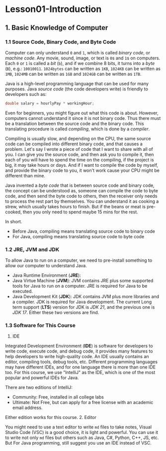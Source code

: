 # Lesson01-Introduction

## 1. Basic Knowledge of Computer

### 1.1 Source Code, Binary Code, and Byte Code

Computer can only understand `0` and `1`, which is called *binary code*, or *machine code*. Any movie, sound, image, or text is `0`s and `1`s on computers. Each `0` or `1` is called a *bit* (`b`), and if we combine 8 bits, it turns into a *byte* (`B`), e.g.: `10010011`. `1024bytes` can be written as `1KB`, `1024KB` can be written as `1MB`, `1024MB` can be written as `1GB` and `1024GB` can be written as `1TB`.

Java is a high-level programming language that can be used for many purposes. Java *source code* (the code developers write) is friendly to developers such as:

```java
double salary = hourlyPay * workingHour;
```

Even for beginners, you might figure out what this code is about. However, computers cannot understand it since it is not binary code. Thus there must be a translation between the source code and the binary code. This translating procedure is called *compiling*, which is done by a *compiler*.

Compiling is usually slow, and depending on the CPU, the same source code can be compiled into different binary code, and that causes a problem. Let's say I wrote a piece of code that I want to share with all of you. I can give you the source code, and then ask you to compile it, then each of you will have to spend the time on the compiling, if the project is big, it may take hours or days. And if I want to compile the code by myself, and provide the binary code to you, it won't work cause your CPU might be different than mine.

Java invented a *byte code* that is between source code and binary code, the concept can be understood as, someone can compile the code to byte code, and then send the byte code to others, then the receiver only needs to process the rest part by themselves. You can understand it as cooking a strew, which usually takes hours to finish. But if the beans or meat is pre-cooked, then you only need to spend maybe 15 mins for the rest.

In short.

* Before Java, compiling means translating source code to binary code
* For Java, compiling means translating source code to byte code

### 1.2 JRE, JVM and JDK

To allow Java to run on a computer, we need to pre-install something to allow our computer to understand Java.

* Java Runtime Environment (**JRE**):
* Java Virtue Machine (**JVM**): JVM contains JRE plus some supported tools for Java to run on a computer. JRE is required for Java to be executed.
* Java Development Kit (**JDK**): JDK contains JVM plus more libraries and a compiler. JDK is required for Java development. The current Long term support (**LTS**) version for JDK is *JDK 21*, and the previous one is *JDK 17*. Either these two versions are find.

### 1.3 Software for This Course

1. IDE

Integrated Development Environment (**IDE**) is software for developers to write code, execute code, and debug code, it provides many features to help developers to write high-quality code. An IDE usually contains an editor, compiling tools, debug tools, etc. Different programming languages may have different IDEs, and for one language there is more than one IDE too. For this course, we use "IntelliJ" as the IDE, which is one of the most popular and powerful IDEs for Java.

There are two editions of IntelliJ:

* Community: Free, installed in all college labs
* Ultimate: Not Free, but can apply for a free license with an academic email address.

Either edition works for this course.
2. Editor

You might need to use a text editor to write `md` files to take notes, Visual Studio Code (VSC) is a good choice, it is light and powerful. You can use it to write not only `md` files but others such as Java, C#, Python, C++, JS, etc. But For Java programming, still suggest you use an IDE instead of VSC.
